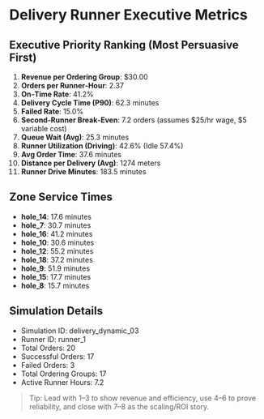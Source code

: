 # Delivery Runner Executive Metrics

## Executive Priority Ranking (Most Persuasive First)
1. **Revenue per Ordering Group**: $30.00
2. **Orders per Runner‑Hour**: 2.37
3. **On‑Time Rate**: 41.2%
4. **Delivery Cycle Time (P90)**: 62.3 minutes
5. **Failed Rate**: 15.0%
6. **Second‑Runner Break‑Even**: 7.2 orders (assumes $25/hr wage, $5 variable cost)
7. **Queue Wait (Avg)**: 25.3 minutes
8. **Runner Utilization (Driving)**: 42.6% (Idle 57.4%)
9. **Avg Order Time**: 37.6 minutes
10. **Distance per Delivery (Avg)**: 1274 meters
11. **Runner Drive Minutes**: 183.5 minutes

## Zone Service Times
- **hole_14**: 17.6 minutes
- **hole_7**: 30.7 minutes
- **hole_16**: 41.2 minutes
- **hole_10**: 30.6 minutes
- **hole_12**: 55.2 minutes
- **hole_18**: 37.2 minutes
- **hole_9**: 51.9 minutes
- **hole_15**: 17.7 minutes
- **hole_8**: 15.7 minutes


## Simulation Details
- Simulation ID: delivery_dynamic_03
- Runner ID: runner_1
- Total Orders: 20
- Successful Orders: 17
- Failed Orders: 3
- Total Ordering Groups: 17
- Active Runner Hours: 7.2

> Tip: Lead with 1–3 to show revenue and efficiency, use 4–6 to prove reliability, and close with 7–8 as the scaling/ROI story.
